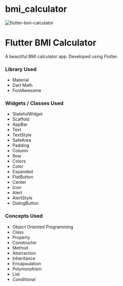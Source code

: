 # bmi_calculator

![flutter-bmi-calculator](https://github.com/user-attachments/assets/7de12b44-1e7b-4db2-a785-03af47595538)


# Flutter BMI Calculator

A beautiful BMI calculator app. Developed using Flutter.

### Library Used

- Material
- Dart Math
- FontAwesome

### Widgets / Classes Used

- StatefulWidget
- Scaffold
- AppBar
- Text
- TextStyle
- SafeArea
- Padding
- Column
- Row
- Colors
- Color
- Expanded
- FlatButton
- Center
- Icon
- Alert
- AlertStyle
- DialogButton

### Concepts Used

- Object Oriented Programming
- Class
- Property
- Constructor
- Method
- Abstraction
- Inheritance
- Encapsulation
- Polymorphism
- List
- Conditional
